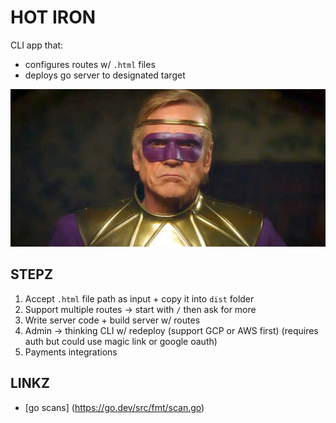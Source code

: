 # HOT IRON

CLI app that:
- configures routes w/ `.html` files
- deploys go server to designated target

![iron man jermey irons watching mans](/ASSets/irons-ozymandias.jpeg)

## STEPZ

1. Accept `.html` file path as input + copy it into `dist` folder
2. Support multiple routes -> start with `/` then ask for more
3. Write server code + build server w/ routes
4. Admin -> thinking CLI w/ redeploy (support GCP or AWS first) (requires auth but could use magic link or google oauth)
5. Payments integrations

## LINKZ

- [go scans] (https://go.dev/src/fmt/scan.go)

